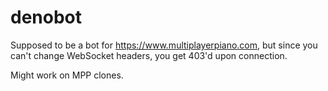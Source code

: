 # denobot

Supposed to be a bot for https://www.multiplayerpiano.com, but since you can't change WebSocket headers, you get 403'd upon connection.

Might work on MPP clones.